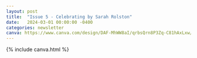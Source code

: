 ```yaml
---
layout: post
title:  "Issue 5 - Celebrating by Sarah Rolston"
date:   2024-03-01 00:00:00 -0400
categories: newsletter
canva: https://www.canva.com/design/DAF-MhWW8aI/qrbsQrn8P3Zq-C81hAxLxw/view
---
```

{% include canva.html %}